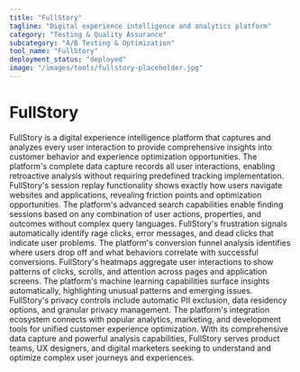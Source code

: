 ```yaml
---
title: "FullStory"
tagline: "Digital experience intelligence and analytics platform"
category: "Testing & Quality Assurance"
subcategory: "A/B Testing & Optimization"
tool_name: "FullStory"
deployment_status: "deployed"
image: "/images/tools/fullstory-placeholder.jpg"
---
```


# FullStory

FullStory is a digital experience intelligence platform that captures and analyzes every user interaction to provide comprehensive insights into customer behavior and experience optimization opportunities. The platform's complete data capture records all user interactions, enabling retroactive analysis without requiring predefined tracking implementation. FullStory's session replay functionality shows exactly how users navigate websites and applications, revealing friction points and optimization opportunities. The platform's advanced search capabilities enable finding sessions based on any combination of user actions, properties, and outcomes without complex query languages. FullStory's frustration signals automatically identify rage clicks, error messages, and dead clicks that indicate user problems. The platform's conversion funnel analysis identifies where users drop off and what behaviors correlate with successful conversions. FullStory's heatmaps aggregate user interactions to show patterns of clicks, scrolls, and attention across pages and application screens. The platform's machine learning capabilities surface insights automatically, highlighting unusual patterns and emerging issues. FullStory's privacy controls include automatic PII exclusion, data residency options, and granular privacy management. The platform's integration ecosystem connects with popular analytics, marketing, and development tools for unified customer experience optimization. With its comprehensive data capture and powerful analysis capabilities, FullStory serves product teams, UX designers, and digital marketers seeking to understand and optimize complex user journeys and experiences.
